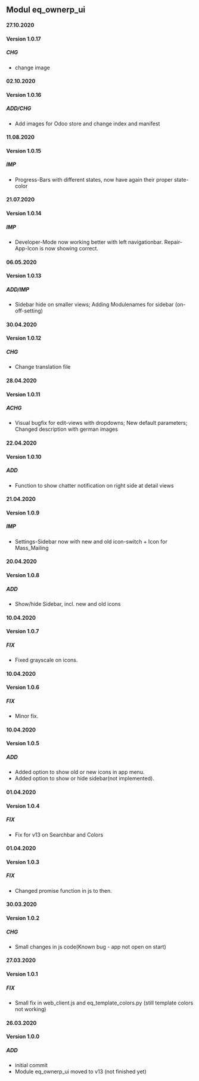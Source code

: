 ## Modul eq_ownerp_ui


#### 27.10.2020
#### Version 1.0.17
##### CHG
- change image 

#### 02.10.2020
#### Version 1.0.16
##### ADD/CHG
- Add images for Odoo store and change index and manifest

#### 11.08.2020
#### Version 1.0.15
##### IMP
- Progress-Bars with different states, now have again their proper state-color

#### 21.07.2020
#### Version 1.0.14
##### IMP
- Developer-Mode now working better with left navigationbar. Repair-App-Icon is now showing correct.

#### 06.05.2020
#### Version 1.0.13
##### ADD/IMP
- Sidebar hide on smaller views; Adding Modulenames for sidebar (on-off-setting)

#### 30.04.2020
#### Version 1.0.12
##### CHG
- Change translation file

#### 28.04.2020
#### Version 1.0.11
##### ACHG
- Visual bugfix for edit-views with dropdowns; New default parameters; Changed description with german images

#### 22.04.2020
#### Version 1.0.10
##### ADD
- Function to show chatter notification on right side at detail views

#### 21.04.2020
#### Version 1.0.9
##### IMP
- Settings-Sidebar now with new and old icon-switch + Icon for Mass_Mailing

#### 20.04.2020
#### Version 1.0.8
##### ADD
- Show/hide Sidebar, incl. new and old icons

#### 10.04.2020
#### Version 1.0.7
##### FIX
- Fixed grayscale on icons. 

#### 10.04.2020
#### Version 1.0.6
##### FIX
- Minor fix.

#### 10.04.2020
#### Version 1.0.5
##### ADD
- Added option to show old or new icons in app menu.
- Added option to show or hide sidebar(not implemented).

#### 01.04.2020
#### Version 1.0.4
##### FIX
- Fix for v13 on Searchbar and Colors

#### 01.04.2020
#### Version 1.0.3
##### FIX
- Changed promise function in js to then.

#### 30.03.2020
#### Version 1.0.2
##### CHG
- Small changes in js code(Known bug - app not open on start)

#### 27.03.2020
#### Version 1.0.1
##### FIX
- Small fix in web_client.js and eq_template_colors.py (still template colors not working)

#### 26.03.2020
#### Version 1.0.0
##### ADD
- initial commit 
- Module eq_ownerp_ui moved to v13 (not finished yet)